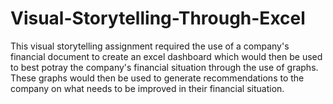# Visual-Storytelling-Through-Excel
This visual storytelling assignment required the use of a company's financial document to
create an excel dashboard which would then be used to best potray the company's financial
situation through the use of graphs. These graphs would then be used to generate recommendations 
to the company on what needs to be improved in their financial situation.
